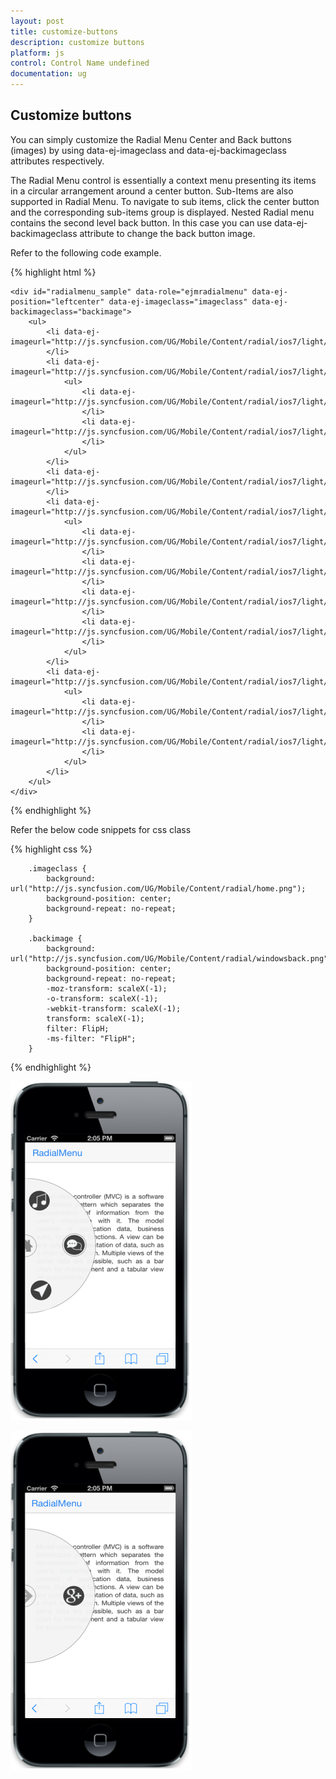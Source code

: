 ```yaml
---
layout: post
title: customize-buttons
description: customize buttons
platform: js
control: Control Name undefined
documentation: ug
---
```


## Customize buttons

You can simply customize the Radial Menu Center and Back buttons (images) by using data-ej-imageclass and data-ej-backimageclass attributes respectively. 

The Radial Menu control is essentially a context menu presenting its items in a circular arrangement around a center button. Sub-Items are also supported in Radial Menu. To navigate to sub items, click the center button and the corresponding sub-items group is displayed. Nested Radial menu contains the second level back button. In this case you can use data-ej-backimageclass attribute to change the back button image. 

Refer to the following code example.

{% highlight html %}


    <div id="radialmenu_sample" data-role="ejmradialmenu" data-ej-position="leftcenter" data-ej-imageclass="imageclass" data-ej-backimageclass="backimage">
        <ul>
            <li data-ej-imageurl="http://js.syncfusion.com/UG/Mobile/Content/radial/ios7/light/music.png">
            </li>
            <li data-ej-imageurl="http://js.syncfusion.com/UG/Mobile/Content/radial/ios7/light/social.png">
                <ul>
                    <li data-ej-imageurl="http://js.syncfusion.com/UG/Mobile/Content/radial/ios7/light/googleplus.png">
                    </li>
                    <li data-ej-imageurl="http://js.syncfusion.com/UG/Mobile/Content/radial/ios7/light/facebook.png">
                    </li>
                </ul>
            </li>
            <li data-ej-imageurl="http://js.syncfusion.com/UG/Mobile/Content/radial/ios7/light/direction.png">
            </li>
            <li data-ej-imageurl="http://js.syncfusion.com/UG/Mobile/Content/radial/ios7/light/browser.png">
                <ul>
                    <li data-ej-imageurl="http://js.syncfusion.com/UG/Mobile/Content/radial/ios7/light/chrome.png">
                    </li>
                    <li data-ej-imageurl="http://js.syncfusion.com/UG/Mobile/Content/radial/ios7/light/opera.png">
                    </li>
                    <li data-ej-imageurl="http://js.syncfusion.com/UG/Mobile/Content/radial/ios7/light/bing.png">
                    </li>
                    <li data-ej-imageurl="http://js.syncfusion.com/UG/Mobile/Content/radial/ios7/light/yahoo.png">
                    </li>
                </ul>
            </li>
            <li data-ej-imageurl="http://js.syncfusion.com/UG/Mobile/Content/radial/ios7/light/message.png">
                <ul>
                    <li data-ej-imageurl="http://js.syncfusion.com/UG/Mobile/Content/radial/ios7/light/google.png">
                    </li>
                    <li data-ej-imageurl="http://js.syncfusion.com/UG/Mobile/Content/radial/ios7/light/yahoo.png">
                    </li>
                </ul>
            </li>
        </ul>
    </div>



{% endhighlight %}

Refer the below code snippets for css class

{% highlight css %}

        .imageclass {
            background: url("http://js.syncfusion.com/UG/Mobile/Content/radial/home.png");
            background-position: center;
            background-repeat: no-repeat;
        }

        .backimage {
            background: url("http://js.syncfusion.com/UG/Mobile/Content/radial/windowsback.png");
            background-position: center;
            background-repeat: no-repeat;
            -moz-transform: scaleX(-1);
            -o-transform: scaleX(-1);
            -webkit-transform: scaleX(-1);
            transform: scaleX(-1);
            filter: FlipH;
            -ms-filter: "FlipH";
        }


{% endhighlight %}



![](customize-buttons_images\customize-buttons_img1.png)





![](customize-buttons_images\customize-buttons_img2.png)

